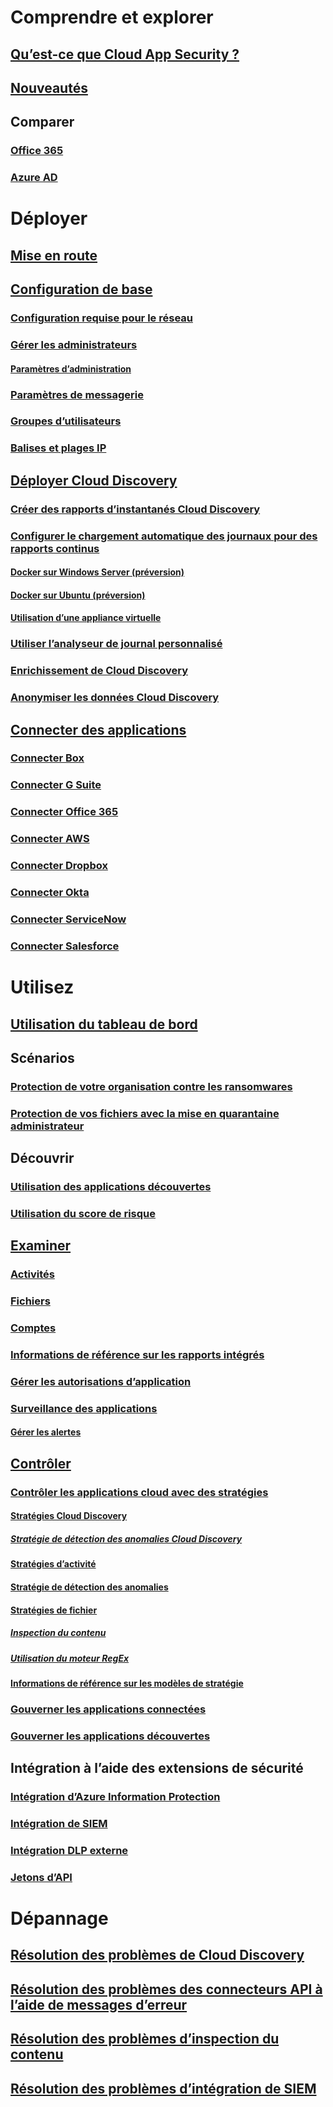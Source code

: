 # Comprendre et explorer
## [Qu’est-ce que Cloud App Security ?](what-is-cloud-app-security.md)
## [Nouveautés](release-notes.md)
## Comparer
### [Office 365](editions-cloud-app-security-o365.md)
### [Azure AD](editions-cloud-app-security-aad.md)
# Déployer
## [Mise en route](getting-started-with-cloud-app-security.md)
## [Configuration de base](general-setup.md)
### [Configuration requise pour le réseau](network-requirements.md)
### [Gérer les administrateurs](manage-admins.md)
#### [Paramètres d’administration](admin-settings.md)
### [Paramètres de messagerie](mail-settings.md)
### [Groupes d’utilisateurs](user-groups.md)
### [Balises et plages IP](ip-tags.md)
## [Déployer Cloud Discovery](set-up-cloud-discovery.md)
### [Créer des rapports d’instantanés Cloud Discovery](create-snapshot-cloud-discovery-reports.md)
### [Configurer le chargement automatique des journaux pour des rapports continus](discovery-docker.md)
#### [Docker sur Windows Server (préversion)](discovery-docker-windows.md)
#### [Docker sur Ubuntu (préversion)](discovery-docker-ubuntu.md)
#### [Utilisation d’une appliance virtuelle](configure-automatic-log-upload-for-continuous-reports.md)
### [Utiliser l’analyseur de journal personnalisé](custom-log-parser.md)
### [Enrichissement de Cloud Discovery](cloud-discovery-aad-enrichment.md)
### [Anonymiser les données Cloud Discovery](cloud-discovery-anonymizer.md)
## [Connecter des applications](enable-instant-visibility-protection-and-governance-actions-for-your-apps.md)
### [Connecter Box](connect-box-to-microsoft-cloud-app-security.md)
### [Connecter G Suite](connect-google-apps-to-microsoft-cloud-app-security.md)
### [Connecter Office 365](connect-office-365-to-microsoft-cloud-app-security.md)
### [Connecter AWS](connect-aws-to-microsoft-cloud-app-security.md)
### [Connecter Dropbox](connect-dropbox-to-microsoft-cloud-app-security.md)
### [Connecter Okta](connect-okta-to-microsoft-cloud-app-security.md)
### [Connecter ServiceNow](connect-servicenow-to-microsoft-cloud-app-security.md)
### [Connecter Salesforce](connect-salesforce-to-microsoft-cloud-app-security.md)
# Utilisez
## [Utilisation du tableau de bord](daily-activities-to-protect-your-cloud-environment.md)
## Scénarios
### [Protection de votre organisation contre les ransomwares](use-case-ransomware.md)
### [Protection de vos fichiers avec la mise en quarantaine administrateur](use-case-admin-quarantine.md)
## Découvrir
### [Utilisation des applications découvertes](discovered-apps.md)
### [Utilisation du score de risque](risk-score.md)
## [Examiner](investigate.md)
### [Activités](activity-filters.md)
### [Fichiers](file-filters.md)
### [Comptes](accounts.md)
### [Informations de référence sur les rapports intégrés](built-in-report-reference.md)
### [Gérer les autorisations d’application](manage-app-permissions.md)
### [Surveillance des applications](monitor-alerts.md)
#### [Gérer les alertes](managing-alerts.md)
## [Contrôler](control.md)
### [Contrôler les applications cloud avec des stratégies](control-cloud-apps-with-policies.md)
#### [Stratégies Cloud Discovery](cloud-discovery-policies.md)
##### [Stratégie de détection des anomalies Cloud Discovery](cloud-discovery-anomaly-detection-policy.md)
#### [Stratégies d’activité](user-activity-policies.md)
#### [Stratégie de détection des anomalies](anomaly-detection-policy.md)
#### [Stratégies de fichier](data-protection-policies.md)
##### [Inspection du contenu](content-inspection.md)
##### [Utilisation du moteur RegEx](working-with-the-regex-engine.md)
#### [Informations de référence sur les modèles de stratégie](policy-template-reference.md)
### [Gouverner les applications connectées](governance-actions.md)
### [Gouverner les applications découvertes](governance-discovery.md)
## Intégration à l’aide des extensions de sécurité
### [Intégration d’Azure Information Protection](azip-integration.md)
### [Intégration de SIEM](siem.md)
### [Intégration DLP externe](icap-stunnel.md)
### [Jetons d’API](api-tokens.md)
# Dépannage
## [Résolution des problèmes de Cloud Discovery](troubleshooting-cloud-discovery.md)
## [Résolution des problèmes des connecteurs API à l’aide de messages d’erreur](troubleshooting-api-connectors-using-error-messages.md)
## [Résolution des problèmes d’inspection du contenu](troubleshooting-content-inspection.md)
## [Résolution des problèmes d’intégration de SIEM](troubleshooting-siem.md)